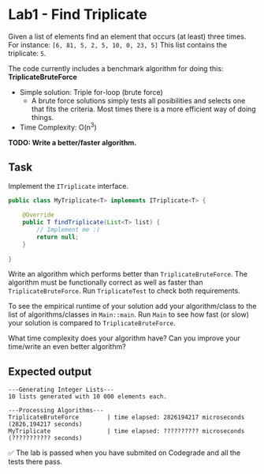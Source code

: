 # Lab1 - Find Triplicate
Given a list of elements find an element that occurs (at least) three times.
For instance:
`[6, 81, 5, 2, 5, 10, 0, 23, 5]`
This list contains the triplicate: `5`.

The code currently includes a benchmark algorithm for doing this:
**TriplicateBruteForce**
  * Simple solution: Triple for-loop (brute force)
    * A brute force solutions simply tests all posibilities and selects one that fits the criteria. Most times there is a more efficient way of doing things.
  * Time Complexity: O(n<sup>3</sup>)

**TODO: Write a better/faster algorithm.**

## Task
Implement the ``ITriplicate`` interface. 
```java
public class MyTriplicate<T> implements ITriplicate<T> {

    @Override
    public T findTriplicate(List<T> list) {
        // Implement me :)
        return null;
    }
    
}
```
Write an algorithm which performs better than `TriplicateBruteForce`.
The algorithm must be functionally correct as well as faster than `TriplicateBruteForce`. Run `TriplicateTest` to check both requirements.

To see the empirical runtime of your solution add your algorithm/class to the list of algorithms/classes in `Main::main`. Run `Main` to see how fast (or slow) your solution is compared to `TriplicateBruteForce`. 

What time complexity does your algorithm have? Can you improve your time/write an even better algorithm?


## Expected output
```
---Generating Integer Lists---
10 lists generated with 10 000 elements each.

---Processing Algorithms---
TriplicateBruteForce        | time elapsed: 2826194217 microseconds (2826,194217 seconds)
MyTriplicate                | time elapsed: ?????????? microseconds (??????????? seconds)
```

✅ The lab is passed when you have submited on Codegrade and all the tests there pass.
